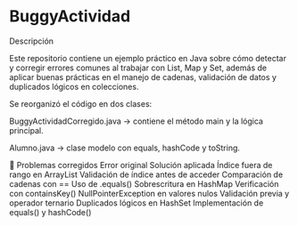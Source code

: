# BuggyActividad
Descripción

Este repositorio contiene un ejemplo práctico en Java sobre cómo detectar y corregir errores comunes al trabajar con List, Map y Set, además de aplicar buenas prácticas en el manejo de cadenas, validación de datos y duplicados lógicos en colecciones.

Se reorganizó el código en dos clases:

BuggyActividadCorregido.java → contiene el método main y la lógica principal.

Alumno.java → clase modelo con equals, hashCode y toString.

🔎 Problemas corregidos
Error original	Solución aplicada
Índice fuera de rango en ArrayList	Validación de índice antes de acceder
Comparación de cadenas con ==	Uso de .equals()
Sobrescritura en HashMap	Verificación con containsKey()
NullPointerException en valores nulos	Validación previa y operador ternario
Duplicados lógicos en HashSet	Implementación de equals() y hashCode()
